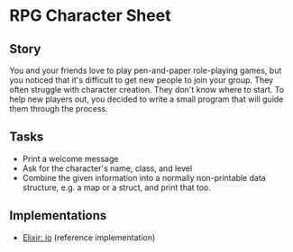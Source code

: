 # RPG Character Sheet

## Story

You and your friends love to play pen-and-paper role-playing games, but you noticed that it's difficult to get new people to join your group. They often struggle with character creation. They don't know where to start. To help new players out, you decided to write a small program that will guide them through the process.

## Tasks

- Print a welcome message
- Ask for the character's name, class, and level
- Combine the given information into a normally non-printable data structure, e.g. a map or a struct, and print that too.

## Implementations

- [Elixir: io][implementation-elixir] (reference implementation)

[implementation-elixir]: https://github.com/exercism/elixir/blob/main/exercises/concept/rpg-character-sheet/.docs/instructions.md
